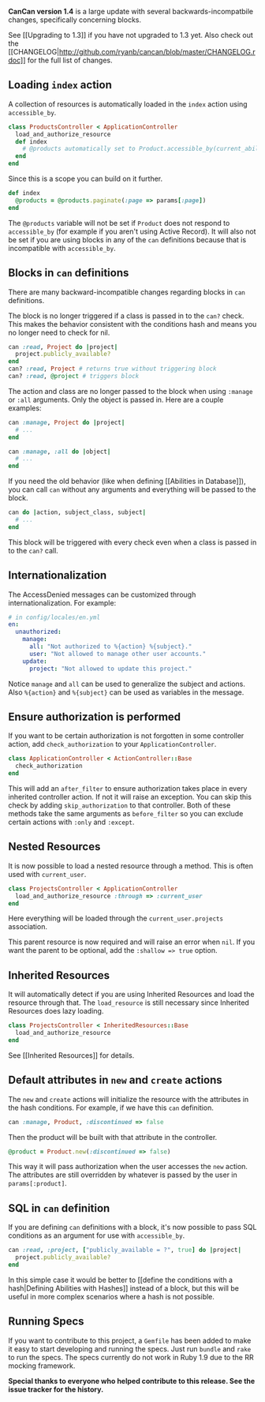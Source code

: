 **CanCan version 1.4** is a large update with several backwards-incompatbile changes, specifically concerning blocks.

See [[Upgrading to 1.3]] if you have not upgraded to 1.3 yet. Also check out the [[CHANGELOG|http://github.com/ryanb/cancan/blob/master/CHANGELOG.rdoc]] for the full list of changes.

## Loading `index` action

A collection of resources is automatically loaded in the `index` action using `accessible_by`.

```ruby
class ProductsController < ApplicationController
  load_and_authorize_resource
  def index
    # @products automatically set to Product.accessible_by(current_ability)
  end
end
```

Since this is a scope you can build on it further.

```ruby
def index
  @products = @products.paginate(:page => params[:page])
end
```

The `@products` variable will not be set if `Product` does not respond to `accessible_by` (for example if you aren't using Active Record). It will also not be set if you are using blocks in any of the `can` definitions because that is incompatible with `accessible_by`.


## Blocks in `can` definitions

There are many backward-incompatible changes regarding blocks in `can` definitions.

The block is no longer triggered if a class is passed in to the `can?` check. This makes the behavior consistent with the conditions hash and means you no longer need to check for nil.

```ruby
can :read, Project do |project|
  project.publicly_available?
end
can? :read, Project # returns true without triggering block
can? :read, @project # triggers block
```

The action and class are no longer passed to the block when using `:manage` or `:all` arguments. Only the object is passed in. Here are a couple examples:

```ruby
can :manage, Project do |project|
  # ...
end

can :manage, :all do |object|
  # ...
end
```

If you need the old behavior (like when defining [[Abilities in Database]]), you can call `can` without any arguments and everything will be passed to the block.

```ruby
can do |action, subject_class, subject|
  # ...
end
```

This block will be triggered with every check even when a class is passed in to the `can?` call.


## Internationalization

The AccessDenied messages can be customized through internationalization. For example:

```yaml
# in config/locales/en.yml
en:
  unauthorized:
    manage:
      all: "Not authorized to %{action} %{subject}."
      user: "Not allowed to manage other user accounts."
    update:
      project: "Not allowed to update this project."
```

Notice `manage` and `all` can be used to generalize the subject and actions. Also `%{action}` and `%{subject}` can be used as variables in the message.


## Ensure authorization is performed

If you want to be certain authorization is not forgotten in some controller action, add `check_authorization` to your `ApplicationController`.

```ruby
class ApplicationController < ActionController::Base
  check_authorization
end
```

This will add an `after_filter` to ensure authorization takes place in every inherited controller action. If not it will raise an exception. You can skip this check by adding `skip_authorization` to that controller. Both of these methods take the same arguments as `before_filter` so you can exclude certain actions with `:only` and `:except`.


## Nested Resources

It is now possible to load a nested resource through a method. This is often used with `current_user`.

```ruby
class ProjectsController < ApplicationController
  load_and_authorize_resource :through => :current_user
end
```

Here everything will be loaded through the `current_user.projects` association.

This parent resource is now required and will raise an error when `nil`. If you want the parent to be optional, add the `:shallow => true` option.


## Inherited Resources

It will automatically detect if you are using Inherited Resources and load the resource through that. The `load_resource` is still necessary since Inherited Resources does lazy loading.

```ruby
class ProjectsController < InheritedResources::Base
  load_and_authorize_resource
end
```

See [[Inherited Resources]] for details.

## Default attributes in `new` and `create` actions

The `new` and `create` actions will initialize the resource with the attributes in the hash conditions. For example, if we have this `can` definition.

```ruby
can :manage, Product, :discontinued => false
```

Then the product will be built with that attribute in the controller.

```ruby
@product = Product.new(:discontinued => false)
```

This way it will pass authorization when the user accesses the `new` action. The attributes are still overridden by whatever is passed by the user in `params[:product]`.


## SQL in `can` definition

If you are defining `can` definitions with a block, it's now possible to pass SQL conditions as an argument for use with `accessible_by`.

```ruby
can :read, :project, ["publicly_available = ?", true] do |project|
  project.publicly_available?
end
```

In this simple case it would be better to [[define the conditions with a hash|Defining Abilities with Hashes]] instead of a block, but this will be useful in more complex scenarios where a hash is not possible.


## Running Specs

If you want to contribute to this project, a `Gemfile` has been added to make it easy to start developing and running the specs. Just run `bundle` and `rake` to run the specs. The specs currently do not work in Ruby 1.9 due to the RR mocking framework.

**Special thanks to everyone who helped contribute to this release. See the issue tracker for the history.**
